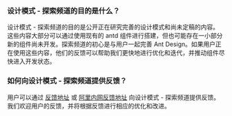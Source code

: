 ### 设计模式 - 探索频道的目的是什么？

设计模式 - 探索频道的目的是公开正在研究完善的设计模式和尚未定稿的内容。这些内容大部分可以通过使用现有的 antd 组件进行搭建，但也可能存在一小部分新的组件尚未开发。探索频道的初心是与用户一起完善 Ant Design。如果用户正在使用这些内容，他们的反馈可以帮助我们更快地进行优化和迭代，并推动组件尽快进入开发状态。

### 如何向设计模式 - 探索频道提供反馈？

用户可以通过 [反馈地址](https://www.yuque.com/antdesign/topics) 或 [阿里内网反馈地址](https://yuque.antfin-inc.com/ui-assets/topics) 向设计模式 - 探索频道提供反馈。我们欢迎用户的反馈，并将根据反馈进行相应的优化和改进。